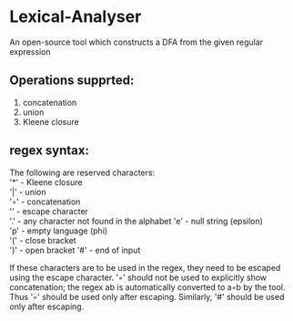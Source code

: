 # Lexical-Analyser
An open-source tool which constructs a DFA from the given regular expression

## Operations supprted:
1) concatenation
2) union
3) Kleene closure

## regex syntax:
The following are reserved characters:  
'\*' - Kleene closure  
'|'  - union  
'◦'  - concatenation  
'\'  - escape character  
'.'  - any character not found in the alphabet
'e'  - null string (epsilon)  
'p'  - empty language (phi)  
'('  - close bracket  
')'  - open bracket
'#'  - end of input
  
If these characters are to be used in the regex, they need to be escaped using the escape character.
'◦' should not be used to explicitly show concatenation; the regex ab is automatically converted to a◦b by the tool.
Thus '◦' should be used only after escaping.
Similarly, '#' should be used only after escaping.
